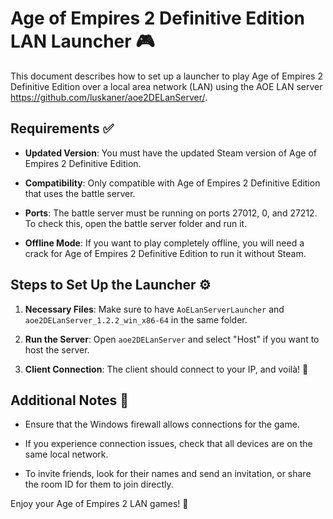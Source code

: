 # Age of Empires 2 Definitive Edition LAN Launcher 🎮

This document describes how to set up a launcher to play Age of Empires 2 Definitive Edition over a local area network (LAN) using the AOE LAN server https://github.com/luskaner/aoe2DELanServer/. 

## Requirements ✅

- **Updated Version**: You must have the updated Steam version of Age of Empires 2 Definitive Edition.
  
- **Compatibility**: Only compatible with Age of Empires 2 Definitive Edition that uses the battle server.

- **Ports**: The battle server must be running on ports 27012, 0, and 27212. To check this, open the battle server folder and run it.

- **Offline Mode**: If you want to play completely offline, you will need a crack for Age of Empires 2 Definitive Edition to run it without Steam.

## Steps to Set Up the Launcher ⚙️

1. **Necessary Files**: Make sure to have `AoELanServerLauncher` and `aoe2DELanServer_1.2.2_win_x86-64` in the same folder.

2. **Run the Server**: Open `aoe2DELanServer` and select "Host" if you want to host the server.

3. **Client Connection**: The client should connect to your IP, and voilà! 🎉

## Additional Notes 📌

- Ensure that the Windows firewall allows connections for the game.
  
- If you experience connection issues, check that all devices are on the same local network.

- To invite friends, look for their names and send an invitation, or share the room ID for them to join directly.

Enjoy your Age of Empires 2 LAN games! 🏰

